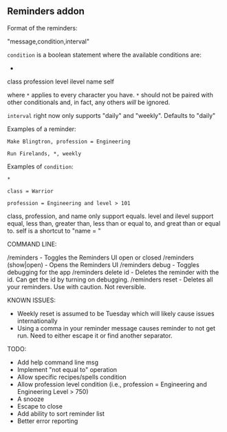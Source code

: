 ## Reminders addon

Format of the reminders:

"message,condition,interval"

`condition` is a boolean statement where the available conditions are:

*
class
profession
level
ilevel
name
self

where `*` applies to every character you have.  `*` should not be paired with other conditionals and, in fact, any others _will_ be ignored.

`interval` right now only supports "daily" and "weekly".  Defaults to "daily"

Examples of a reminder:

    Make Blingtron, profession = Engineering

    Run Firelands, *, weekly

Examples of `condition`:

    *

    class = Warrior

    profession = Engineering and level > 101


class, profession, and name only support equals.  level and ilevel support equal, less than, greater than, less than or equal to, and great than or equal to.  self is a shortcut to "name = <name of the character that created the reminder>"

COMMAND LINE:

/reminders - Toggles the Reminders UI open or closed
/reminders (show|open) - Opens the Reminders UI
/reminders debug - Toggles debugging for the app
/reminders delete id - Deletes the reminder with the id.  Can get the id by turning on debugging.
/reminders reset - Deletes all your reminders.  Use with caution.  Not reversible.


KNOWN ISSUES:

* Weekly reset is assumed to be Tuesday which will likely cause issues internationally
* Using a comma in your reminder message causes reminder to not get run.  Need to either escape it or find another separator.

TODO:

* Add help command line msg
* Implement "not equal to" operation
* Allow specific recipes/spells condition
* Allow profession level condition (i.e., profession = Engineering and Engineering Level > 750)
* A snooze
* Escape to close
* Add ability to sort reminder list
* Better error reporting

